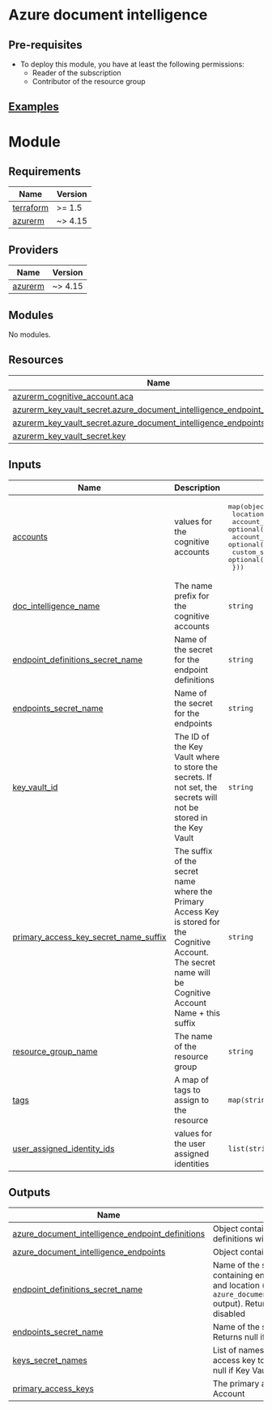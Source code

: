 # Azure document intelligence

## Pre-requisites
- To deploy this module, you have at least the following permissions:
    + Reader of the subscription
    + Contributor of the resource group

## [Examples](./examples)


# Module

<!-- BEGIN_TF_DOCS -->
## Requirements

| Name | Version |
|------|---------|
| <a name="requirement_terraform"></a> [terraform](#requirement\_terraform) | >= 1.5 |
| <a name="requirement_azurerm"></a> [azurerm](#requirement\_azurerm) | ~> 4.15 |

## Providers

| Name | Version |
|------|---------|
| <a name="provider_azurerm"></a> [azurerm](#provider\_azurerm) | ~> 4.15 |

## Modules

No modules.

## Resources

| Name | Type |
|------|------|
| [azurerm_cognitive_account.aca](https://registry.terraform.io/providers/hashicorp/azurerm/latest/docs/resources/cognitive_account) | resource |
| [azurerm_key_vault_secret.azure_document_intelligence_endpoint_definitions](https://registry.terraform.io/providers/hashicorp/azurerm/latest/docs/resources/key_vault_secret) | resource |
| [azurerm_key_vault_secret.azure_document_intelligence_endpoints](https://registry.terraform.io/providers/hashicorp/azurerm/latest/docs/resources/key_vault_secret) | resource |
| [azurerm_key_vault_secret.key](https://registry.terraform.io/providers/hashicorp/azurerm/latest/docs/resources/key_vault_secret) | resource |

## Inputs

| Name | Description | Type | Default | Required |
|------|-------------|------|---------|:--------:|
| <a name="input_accounts"></a> [accounts](#input\_accounts) | values for the cognitive accounts | <pre>map(object({<br/>    location              = string<br/>    account_kind          = optional(string, "FormRecognizer")<br/>    account_sku_name      = optional(string, "S0")<br/>    custom_subdomain_name = optional(string)<br/>  }))</pre> | n/a | yes |
| <a name="input_doc_intelligence_name"></a> [doc\_intelligence\_name](#input\_doc\_intelligence\_name) | The name prefix for the cognitive accounts | `string` | n/a | yes |
| <a name="input_endpoint_definitions_secret_name"></a> [endpoint\_definitions\_secret\_name](#input\_endpoint\_definitions\_secret\_name) | Name of the secret for the endpoint definitions | `string` | `"azure-document-intelligence-endpoint-definitions"` | no |
| <a name="input_endpoints_secret_name"></a> [endpoints\_secret\_name](#input\_endpoints\_secret\_name) | Name of the secret for the endpoints | `string` | `"azure-document-intelligence-endpoints"` | no |
| <a name="input_key_vault_id"></a> [key\_vault\_id](#input\_key\_vault\_id) | The ID of the Key Vault where to store the secrets. If not set, the secrets will not be stored in the Key Vault | `string` | `null` | no |
| <a name="input_primary_access_key_secret_name_suffix"></a> [primary\_access\_key\_secret\_name\_suffix](#input\_primary\_access\_key\_secret\_name\_suffix) | The suffix of the secret name where the Primary Access Key is stored for the Cognitive Account. The secret name will be Cognitive Account Name + this suffix | `string` | `"-key"` | no |
| <a name="input_resource_group_name"></a> [resource\_group\_name](#input\_resource\_group\_name) | The name of the resource group | `string` | n/a | yes |
| <a name="input_tags"></a> [tags](#input\_tags) | A map of tags to assign to the resource | `map(string)` | n/a | yes |
| <a name="input_user_assigned_identity_ids"></a> [user\_assigned\_identity\_ids](#input\_user\_assigned\_identity\_ids) | values for the user assigned identities | `list(string)` | `null` | no |

## Outputs

| Name | Description |
|------|-------------|
| <a name="output_azure_document_intelligence_endpoint_definitions"></a> [azure\_document\_intelligence\_endpoint\_definitions](#output\_azure\_document\_intelligence\_endpoint\_definitions) | Object containing list of objects containing endpoint definitions with name, endpoint and location |
| <a name="output_azure_document_intelligence_endpoints"></a> [azure\_document\_intelligence\_endpoints](#output\_azure\_document\_intelligence\_endpoints) | Object containing list of endpoints |
| <a name="output_endpoint_definitions_secret_name"></a> [endpoint\_definitions\_secret\_name](#output\_endpoint\_definitions\_secret\_name) | Name of the secret containing the list of objects containing endpoint definitions with name, endpoint and location (content of `azure_document_intelligence_endpoint_definitions` output). Returns null if Key Vault integration is disabled |
| <a name="output_endpoints_secret_name"></a> [endpoints\_secret\_name](#output\_endpoints\_secret\_name) | Name of the secret containing the list of endpoints. Returns null if Key Vault integration is disabled |
| <a name="output_keys_secret_names"></a> [keys\_secret\_names](#output\_keys\_secret\_names) | List of names of the secrets containing the primary access key to connect to the endpoints. Returns null if Key Vault integration is disabled |
| <a name="output_primary_access_keys"></a> [primary\_access\_keys](#output\_primary\_access\_keys) | The primary access key of the Cognitive Services Account |
<!-- END_TF_DOCS -->
